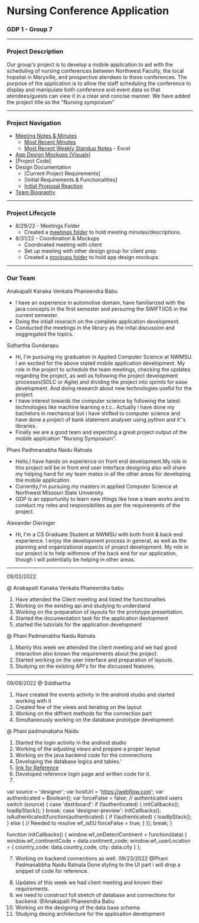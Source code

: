 # Nursing Conference Application

### GDP 1 - Group 7

---

### Project Description

Our group's project is to develop a mobile application to aid with the scheduling of nursing conferences between Northwest Faculty, the local hopsital in Maryville, and prospective atendees to these conferences.  The purpose of the application is to allow the staff scheduling the conference to display and manipulate both conference and event data so that atendees/guests can view it in a clear and concise manner.
We have added the project title as the "Nursing symposium"

---

### Project Navigation

 - [Meeting Notes & Minutes](/Meetings/)
    - [Most Recent Minutes](/Meetings/minutes_8_25.md)
    - [Most Recent Weekly Standup Notes](/Meetings/SU%20Meeting%201.xlsx) - Excel
 - [App Design Mockups (Visuals)](/Mockups/)
 - [Project Code]
 - Design Documentation
    - [Current Project Requirements]
    - [Initial Requirements & Functionalities]
    - [Initial Proposal Reaction](application_propopsal.md)
 - [Team Biography](#our-team)

---

### Project Lifecycle

- 8/29/22 - Meetings Folder
    - Created a [meetings folder](/Meetings/) to hold meeting minutes/descriptions.
- 8/31/22 - Coordination & Mockups
    - Coordinated meeting with client
    - Set up meeting with other design group for client prep
    - Created a [mockups folder](/Mockups/) to hold app design mockups.

---

### Our Team

Anakapalli Kanaka Venkata Phaneendra Babu

 - I have an experience in automotive domain, have familiarized with the java concepts in the first semester and persuring the SWIFT(IOS in the current semester.
 - Doing the intiall reserach on the complete application development.
 - Conducted the meetings in the library as the inital discussion and seggregated the topics.


Sidhartha Gundarapu

- Hi, I'm pursuing my graduation in Applied Computer Science at NWMSU. I am excited for the above stated mobile application development. My role in the project to schedule the team meetings, checking the updates regarding the project, as well as following the project development processes(SDLC or Agile) and dividing the project into sprints for ease development. And doing research about new technologies useful for the project.
- I have interest towards the computer science by following the latest technologies like machine learning e.t.c.. Actually i have done my bachelors in mechanical but i have shifted to computer science and have done a project of bank statement analyser using python and it''s libraries.
- Finally we are a good team and expecting a great project output of the mobile application "Nursing Symposium".

Phani Padhmanabha Naidu Ratnala

 - Hello,I have hands on experience on front end development.My role in this project will be in front end user interface designing also will share my helping hand for my team mates in all the other areas for developing the mobile application.
 - Currently,I'm pursuing my masters in applied Computer Science at Northwest Missouri State University.
 - GDP is an oppurtunity to learn new things like how a team works and to conduct my roles and responsibilites as per the requirements of the project.

Alexander Dieringer

- Hi, I'm a CS Graduate Student at NWMSU with both front & back end experience.  I enjoy the development process in general, as well as the planning and organizational aspects of project development.  My role in our project is to help withmore of the back end for our application, though I will potentially be helping in other areas.
-----------------------------------------------------------------------------
09/02/2022

@ Anakapalli Kanaka Venkata Phaneendra babu
1. Have attended the Client meeting and listed the functionalites
2. Working on the existing api and studying to understand
3. Working on the preparation of layouts for the prototype presentation.
4. Started the documentation task for the application devlopment
5. started the tutorials for the application development

@ Phani Padmanabha Naidu Ratnala
1) Mainly this week we attended the client meeting and we had good interaction also known the requirements about the project.
2) Started working on the user interface and preparation of layouts.
3) Studying on the existing API's for the discussed features.

-----------------------------------------
09/09/2022
@ Siddhartha
1. Have created the events activity in the android studio and started working with it 
2. Created few of the views and iterating on the layout
3. Working on the diffrent methods for the connection part
4. Simultaneously working on the database prototype development.

@ Phani padmanabaha Naidu
1. Started the login activity in the android studio
2. Working of the adjusting views and prepare a proper layout
3. Working on the java backend code for the connnections
4. Developing the database logics and tables.'
5. [link for Reference](https://webflow.com/design/nursing-symposium)
6. Developed reference login page and written code for it.
7. <!DOCTYPE html><html><head><meta charset="utf-8"><meta http-equiv="X-UA-Compatible" content="IE=edge,chrome=1"><meta name="app-version"><meta name="_csrf" href="/manifest.json"><meta name="viewport" content="width=device-width, initial-scale=1"><meta name="theme-color" content="#3490eb"><link rel="stylesheet"> <title>Webflow - Nursing Symposium</title><link rel="icon" 
var source = 'designer';
var hostUrl = 'https://webflow.com';
var authenticated = Boolean();
var forceFalse = false;
// authenticated users
switch (source) {
  case 'dashboard':
    if (!authenticated) {
      initCallbacks();
      loadIpStack();
    }
    break;
  case 'designer-preview':
    initCallbacks();
    isAuthenticated(function(authenticated) {
      if (!authenticated) {
        loadIpStack();
      } else {
        // Needed to resolve wf_isEU
        forceFalse = true;
      }
    });
    break;
}

function initCallbacks() {
  window.wf_onDetectContinent = function(data) { 
    window.wf_continentCode = data.continent_code; 
    window.wf_userLocation = {
      country_code: data.country_code,
      city: data.city
    }
  };

7. Working on backend connections as well.
09/23/2022
@Phani Padmanabbha Naidu Ratnala
Done styling to the UI part i will drop a snippet of code for reference.
 <style>
    .card {
      /* background-color: whitesmoke; */
      background-color:  #bfff00;
      box-shadow: 0 4px 8px 0 rgba(0, 0, 0, 0.2);
      transition: 0.3s;
      width: 40%;
      align-content: center;
    }

    .center {
      margin: auto;
      width: 60%;
      /* border: 5px solid gray; */
      padding: 10px;
      display: flex;
      align-items: center;
      justify-content: center;
      align-content: center;
      min-height: 60vh;
    }

    .card:hover, .login-container:hover, img:hover{
      box-shadow: 0 8px 20px 0 rgba(0, 0, 0, 0.6);
    }

    .container {
      padding: 2px 16px;
    }

    .login-container{
      background-color: whitesmoke;
      box-shadow: 0 4px 8px 0 rgba(0, 0, 0, 0.2);
      width: 40%;
      align-content: center;      
      margin: auto;
      width: 75%;
      /* text-align: center; */
      /* border: 5px solid gray; */
      padding: 10px;
      align-items: center;
      /* justify-content: center; */
      /* align-content: center; */
      min-height: 60vh;
    }

    .title-header{
      text-align: center;
      display: block;
      font-family:'Times New Roman', Times, serif;
      text-shadow: 0 4px 8px 0 gray;
      box-shadow: 0 4px 8px 0 gray;
      padding: 1%;
      background-color:  #ffaa80;
    }
  </style>
8. Updates of this week
 we had client meeting and known their requirements.
9. we need to construct full stretch of database and connections for backend.
@Anakapalli Phaneendra Babu
1. Working on the designing of the data base schema
2. Studying desing architecture for the applicaiton development
